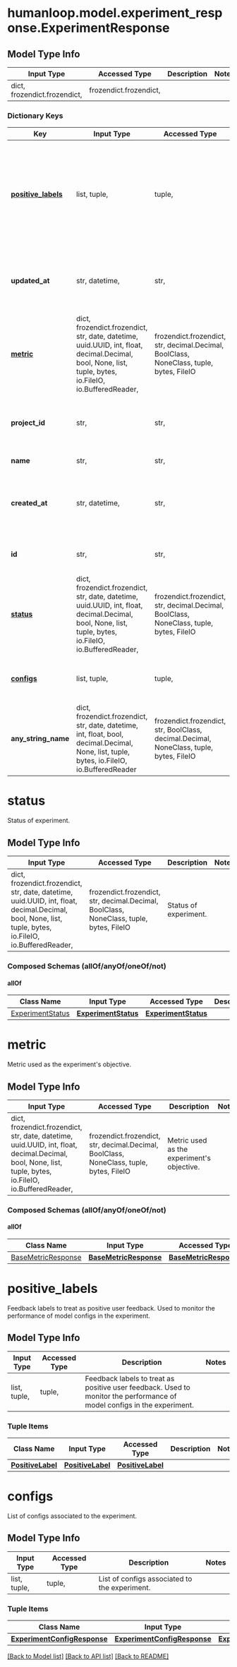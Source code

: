 # humanloop.model.experiment_response.ExperimentResponse

## Model Type Info
Input Type | Accessed Type | Description | Notes
------------ | ------------- | ------------- | -------------
dict, frozendict.frozendict,  | frozendict.frozendict,  |  | 

### Dictionary Keys
Key | Input Type | Accessed Type | Description | Notes
------------ | ------------- | ------------- | ------------- | -------------
**[positive_labels](#positive_labels)** | list, tuple,  | tuple,  | Feedback labels to treat as positive user feedback. Used to monitor the performance of model configs in the experiment. | 
**updated_at** | str, datetime,  | str,  |  | value must conform to RFC-3339 date-time
**[metric](#metric)** | dict, frozendict.frozendict, str, date, datetime, uuid.UUID, int, float, decimal.Decimal, bool, None, list, tuple, bytes, io.FileIO, io.BufferedReader,  | frozendict.frozendict, str, decimal.Decimal, BoolClass, NoneClass, tuple, bytes, FileIO | Metric used as the experiment&#x27;s objective. | 
**project_id** | str,  | str,  | String ID of project the experiment belongs to. Starts with &#x60;pr_&#x60;. | 
**name** | str,  | str,  | Name of experiment. | 
**created_at** | str, datetime,  | str,  |  | value must conform to RFC-3339 date-time
**id** | str,  | str,  | String ID of experiment. Starts with &#x60;exp_&#x60;. | 
**[status](#status)** | dict, frozendict.frozendict, str, date, datetime, uuid.UUID, int, float, decimal.Decimal, bool, None, list, tuple, bytes, io.FileIO, io.BufferedReader,  | frozendict.frozendict, str, decimal.Decimal, BoolClass, NoneClass, tuple, bytes, FileIO | Status of experiment. | 
**[configs](#configs)** | list, tuple,  | tuple,  | List of configs associated to the experiment. | [optional] 
**any_string_name** | dict, frozendict.frozendict, str, date, datetime, int, float, bool, decimal.Decimal, None, list, tuple, bytes, io.FileIO, io.BufferedReader | frozendict.frozendict, str, BoolClass, decimal.Decimal, NoneClass, tuple, bytes, FileIO | any string name can be used but the value must be the correct type | [optional]

# status

Status of experiment.

## Model Type Info
Input Type | Accessed Type | Description | Notes
------------ | ------------- | ------------- | -------------
dict, frozendict.frozendict, str, date, datetime, uuid.UUID, int, float, decimal.Decimal, bool, None, list, tuple, bytes, io.FileIO, io.BufferedReader,  | frozendict.frozendict, str, decimal.Decimal, BoolClass, NoneClass, tuple, bytes, FileIO | Status of experiment. | 

### Composed Schemas (allOf/anyOf/oneOf/not)
#### allOf
Class Name | Input Type | Accessed Type | Description | Notes
------------- | ------------- | ------------- | ------------- | -------------
[ExperimentStatus](ExperimentStatus.md) | [**ExperimentStatus**](ExperimentStatus.md) | [**ExperimentStatus**](ExperimentStatus.md) |  | 

# metric

Metric used as the experiment's objective.

## Model Type Info
Input Type | Accessed Type | Description | Notes
------------ | ------------- | ------------- | -------------
dict, frozendict.frozendict, str, date, datetime, uuid.UUID, int, float, decimal.Decimal, bool, None, list, tuple, bytes, io.FileIO, io.BufferedReader,  | frozendict.frozendict, str, decimal.Decimal, BoolClass, NoneClass, tuple, bytes, FileIO | Metric used as the experiment&#x27;s objective. | 

### Composed Schemas (allOf/anyOf/oneOf/not)
#### allOf
Class Name | Input Type | Accessed Type | Description | Notes
------------- | ------------- | ------------- | ------------- | -------------
[BaseMetricResponse](BaseMetricResponse.md) | [**BaseMetricResponse**](BaseMetricResponse.md) | [**BaseMetricResponse**](BaseMetricResponse.md) |  | 

# positive_labels

Feedback labels to treat as positive user feedback. Used to monitor the performance of model configs in the experiment.

## Model Type Info
Input Type | Accessed Type | Description | Notes
------------ | ------------- | ------------- | -------------
list, tuple,  | tuple,  | Feedback labels to treat as positive user feedback. Used to monitor the performance of model configs in the experiment. | 

### Tuple Items
Class Name | Input Type | Accessed Type | Description | Notes
------------- | ------------- | ------------- | ------------- | -------------
[**PositiveLabel**](PositiveLabel.md) | [**PositiveLabel**](PositiveLabel.md) | [**PositiveLabel**](PositiveLabel.md) |  | 

# configs

List of configs associated to the experiment.

## Model Type Info
Input Type | Accessed Type | Description | Notes
------------ | ------------- | ------------- | -------------
list, tuple,  | tuple,  | List of configs associated to the experiment. | 

### Tuple Items
Class Name | Input Type | Accessed Type | Description | Notes
------------- | ------------- | ------------- | ------------- | -------------
[**ExperimentConfigResponse**](ExperimentConfigResponse.md) | [**ExperimentConfigResponse**](ExperimentConfigResponse.md) | [**ExperimentConfigResponse**](ExperimentConfigResponse.md) |  | 

[[Back to Model list]](../../README.md#documentation-for-models) [[Back to API list]](../../README.md#documentation-for-api-endpoints) [[Back to README]](../../README.md)

